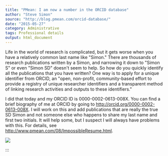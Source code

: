 ```yaml
---
title: "PMean: I am now a number in the ORCID database"
author: "Steve Simon"
source: "http://blog.pmean.com/orcid-database/"
date: "2015-05-27"
category: Administrative
tags: Professional details
output: html_document
---
```


Life in the world of research is complicated, but it gets worse when you
have a relatively common last name like "Simon." There are thousands of
research publications written by a Simon, and narrowing it down to
"Simon S" or even "Simon SD" doesn't seem to help. So how do you quickly
identify all the publications that you have written? One way is to apply
for a unique identifier from ORCID, an "open, non-profit,
community-based effort to provide a registry of unique researcher
identifiers and a transparent method of linking research activities and
outputs to these identifiers."

<!---More--->

I did that today and my ORCID ID is 0000-0002-0613-008X. You can find a
brief biography of me at ORCID by going to
<http://orcid.org/0000-0002-0613-008X>. I will work on this and add
publications that are really the true SD Simon and not someone else who
happens to share my last name and first two initials. It will help some,
but I suspect I will always have problems with this. For details, see
<http://www.pmean.com/08/ImpossibleResume.html>.

![](../../images/orcid-database01.png)


:::

